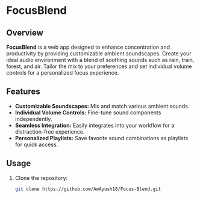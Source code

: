 # FocusBlend

## Overview

**FocusBlend** is a web app designed to enhance concentration and productivity by providing customizable ambient soundscapes. Create your ideal audio environment with a blend of soothing sounds such as rain, train, forest, and air. Tailor the mix to your preferences and set individual volume controls for a personalized focus experience.

## Features

- **Customizable Soundscapes:** Mix and match various ambient sounds.
- **Individual Volume Controls:** Fine-tune sound components independently.
- **Seamless Integration:** Easily integrates into your workflow for a distraction-free experience.
- **Personalized Playlists:** Save favorite sound combinations as playlists for quick access.

## Usage

1. Clone the repository:

   ```bash
   git clone https://github.com/AmAyush18/Focus-Blend.git
